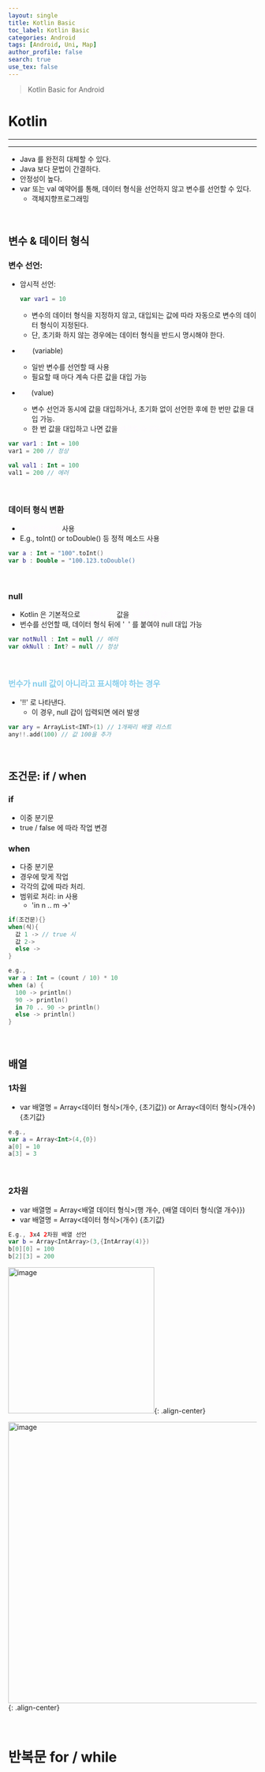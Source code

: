 ```yaml
---
layout: single
title: Kotlin Basic
toc_label: Kotlin Basic
categories: Android
tags: [Android, Uni, Map]
author_profile: false
search: true
use_tex: false
---
```


> Kotlin Basic for Android

# Kotlin

---

---

- Java 를 완전히 대체할 수 있다.
- Java 보다 문법이 간결하다.
- 안정성이 높다.
- var 또는 val 예약어를 통해, 데이터 형식을 선언하지 않고 변수를 선언할 수 있다.
  - 객체지향프로그래밍

<br>

## 변수 & 데이터 형식

### 변수 선언:
- 암시적 선언:
  ```kotlin
  var var1 = 10
  ```
  - 변수의 데이터 형식을 지정하지 않고, 대입되는 값에 따라 자동으로 변수의 데이터 형식이 지정된다.
  - 단, 초기화 하지 않는 경우에는 데이터 형식을 반드시 명시해야 한다.

- <span style='color:#fff9ff'>var</span> (variable)
  - 일반 변수를 선언할 때 사용
  - 필요할 때 마다 계속 다른 값을 대입 가능
- <span style='color:#fff9ff'>val</span> (value)
  - 변수 선언과 동시에 값을 대입하거나, 초기화 없이 선언한 후에 한 번만 값을 대입 가능.
  - 한 번 값을 대입하고 나면 값을 <span style='color:#fff9ff'>변경할 수 없다.</span>

```kotlin
var var1 : Int = 100
var1 = 200 // 정상

val val1 : Int = 100
val1 = 200 // 에러
```

<br>

### 데이터 형식 변환
- <span style='color:#fff9ff'>캐스팅 연산자</span> 사용
- E.g., toInt() or toDouble() 등 정적 메소드 사용
```kotlin
var a : Int = "100".toInt()
var b : Double = "100.123.toDouble() 
```

<br>

### null
- Kotlin 은 기본적으로 <span style='color:#fff9ff'>변수에 null</span> 값을 <span style='color:#fff9ff'>사용할 수 없다.</span>
- 번수를 선언할 때, 데이터 형식 뒤에 '<span style='color:#fff9ff'>?</span>' 를 붙여야 null 대입 가능
```kotlin
var notNull : Int = null // 에러
var okNull : Int? = null // 정상
```

<br>

### <span style='color:skyblue'>번수가 null 값이 아니라고 표시해야 하는 경우</span>
- '!!' 로 나타낸다.
  - 이 경우, null 갑이 입력되면 에러 발생
```kotlin
var ary = ArrayList<INT>(1) // 1개짜리 배열 리스트
any!!.add(100) // 값 100을 추가
```

<br>

## 조건문: if / when
### if
- 이중 분기문
- true / false 에 따라 작업 변경

### when
- 다중 분기문
- 경우에 맞게 작업
- 각각의 값에 따라 처리.
- 범위로 처리: in 사용
  - 'in n .. m ->'

```kotlin
if(조건문){}
when(식){
  값 1 -> // true 시
  값 2->
  else ->
}

e.g.,
var a : Int = (count / 10) * 10
when (a) {
  100 -> println()
  90 -> println()
  in 70 .. 90 -> println()
  else -> println()
}
```

<br>

## 배열
### 1차원
- var 배열명 = Array<데이터 형식>(개수, {초기값}) or Array<데이터 형식>(개수) {초기값}
```kotlin
e.g.,
var a = Array<Int>(4,{0})
a[0] = 10
a[3] = 3
```
<br>

### 2차원
- var 배열명 = Array<배열 데이터 형식>(행 개수, {배열 데이터 형식(열 개수)})
- var 배열명 = Array<데이터 형식>(개수) {초기값}
```kotlin
E.g., 3x4 2차원 배열 선언
var b = Array<IntArray>(3,{IntArray(4)})
b[0][0] = 100
b[2][3] = 200 
```
<img width="296" alt="image" src="https://github.com/woo-kyu/woo-kyu.github.io/assets/102133610/ae585caa-c32a-4437-92e3-b4bd6c4d6720">{: .align-center}

<img width="570" alt="image" src="https://github.com/woo-kyu/woo-kyu.github.io/assets/102133610/cf5188ee-cbdc-4285-8bc6-5b3a03841012">{: .align-center}

<br>

# 반복문 for / while
